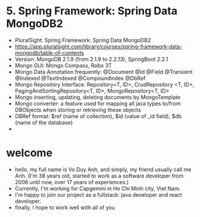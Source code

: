 # 5. Spring Framework: Spring Data MongoDB2
- PluralSight: Spring Framework: Spring Data MongoDB2
- https://app.pluralsight.com/library/courses/spring-framework-data-mongodb/table-of-contents
- Version: MongoDB 2.1.9 (from 2.1.9 to 2.2.13), SpringBoot 2.2.1
- Mongo GUI: Mongo Compass, Robo 3T
- Mongo Data Annotation frequently: @Document @Id @Field @Transient @Indexed @TextIndexed @CompoundIndex @DbRef
- Mongo Repository Interface: Repository<T, ID>, CrudRepository <T, ID>, PagingAndSortingRepository<T, ID>, MongoRepository<T, ID>
- Mongo inserting, updating, deleting documents by MongoTemplate
- Mongo converter: a feature used for mapping all java types to/from DBObjects when storing or retrieving these objects
- DBRef format: $ref (name of collection), $id (value of _id field), $db (name of the database)
- 

# welcome
- hello, my full name is Vo Duy Anh, and simply, my friend usually call me Anh.
(I'm 38 years old, started to work as a software developer from 2006 until now, over 17 years of experiences.)
- Currently, I'm working for Capgemini in Ho Chi Minh city, Viet Nam.
- I'm happy to join our project as a fullstack: java developer and react developer.
- finally, I hope to work well with all of you


